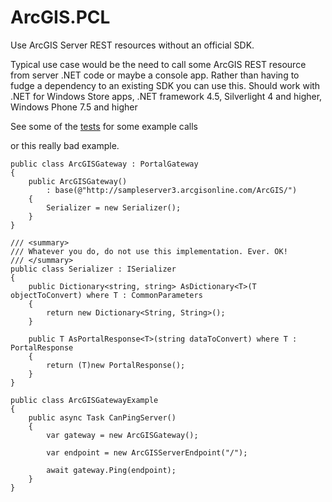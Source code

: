 ArcGIS.PCL
==========

Use ArcGIS Server REST resources without an official SDK.

Typical use case would be the need to call some ArcGIS REST resource from server .NET code or maybe a console app. Rather than having to fudge a dependency to an existing SDK you can use this. 
Should work with .NET for Windows Store apps, .NET framework 4.5, Silverlight 4 and higher, Windows Phone 7.5 and higher

See some of the [tests](https://github.com/davetimmins/ArcGIS.PCL/blob/dev/ArcGIS.Test/ArcGISGatewayTests.cs) for some example calls 

or this really bad example.
  
    public class ArcGISGateway : PortalGateway
    {
        public ArcGISGateway()
            : base(@"http://sampleserver3.arcgisonline.com/ArcGIS/")
        {
            Serializer = new Serializer();
        }
    }
    
    /// <summary>
    /// Whatever you do, do not use this implementation. Ever. OK!
    /// </summary>
    public class Serializer : ISerializer
    {
        public Dictionary<string, string> AsDictionary<T>(T objectToConvert) where T : CommonParameters
        {
            return new Dictionary<String, String>();
        }
    
        public T AsPortalResponse<T>(string dataToConvert) where T : PortalResponse
        {
            return (T)new PortalResponse();
        }
    }
    
    public class ArcGISGatewayExample
    {
        public async Task CanPingServer()
        {
            var gateway = new ArcGISGateway();
    
            var endpoint = new ArcGISServerEndpoint("/");
    
            await gateway.Ping(endpoint);
        }
    }
